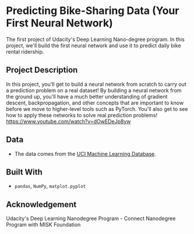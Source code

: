 # Predicting Bike-Sharing Data (Your First Neural Network)
The first project of Udacity's Deep Learning Nano-degree program. In this project, we'll build the first neural network and use it to predict daily bike rental ridership.

## Project Description
In this project, you'll get to build a neural network from scratch to carry out a prediction problem on a real dataset! By building a neural network from the ground up, you'll have a much better understanding of gradient descent, backpropagation, and other concepts that are important to know before we move to higher-level tools such as PyTorch. You'll also get to see how to apply these networks to solve real prediction problems!<br/>
https://www.youtube.com/watch?v=dOwEDeJp8yw
<br/>
## Data 
* The data comes from the [UCI Machine Learning Database](https://archive.ics.uci.edu/ml/datasets/Bike+Sharing+Dataset).

## Built With
* `pandas`, `NumPy`, `matplot.pyplot`

## Acknowledgement 
Udacity's Deep Learning Nanodegree Program - Connect Nanodegree Program with MISK Foundation

